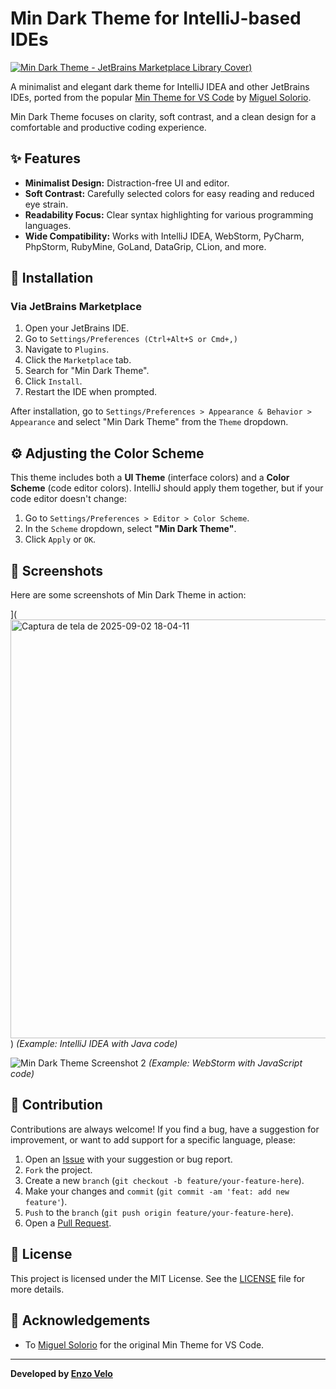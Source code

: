 # Min Dark Theme for IntelliJ-based IDEs

[![Min Dark Theme - JetBrains Marketplace Library Cover](<img width="1200" height="760" alt="banner" src="https://github.com/user-attachments/assets/6eef5fc6-7bdd-4977-b0ca-26e4a28cf42c" />))](https://plugins.jetbrains.com/plugin/28805-min-dark-theme/)

A minimalist and elegant dark theme for IntelliJ IDEA and other JetBrains IDEs, ported from the popular [Min Theme for VS Code](https://github.com/miguelsolorio/min-theme) by [Miguel Solorio](https://github.com/miguelsolorio).

Min Dark Theme focuses on clarity, soft contrast, and a clean design for a comfortable and productive coding experience.

## ✨ Features

* **Minimalist Design:** Distraction-free UI and editor.
* **Soft Contrast:** Carefully selected colors for easy reading and reduced eye strain.
* **Readability Focus:** Clear syntax highlighting for various programming languages.
* **Wide Compatibility:** Works with IntelliJ IDEA, WebStorm, PyCharm, PhpStorm, RubyMine, GoLand, DataGrip, CLion, and more.

## 🚀 Installation

### Via JetBrains Marketplace

1.  Open your JetBrains IDE.
2.  Go to `Settings/Preferences (Ctrl+Alt+S or Cmd+,)`
3.  Navigate to `Plugins`.
4.  Click the `Marketplace` tab.
5.  Search for "Min Dark Theme".
6.  Click `Install`.
7.  Restart the IDE when prompted.

After installation, go to `Settings/Preferences > Appearance & Behavior > Appearance` and select "Min Dark Theme" from the `Theme` dropdown.

## ⚙️ Adjusting the Color Scheme

This theme includes both a **UI Theme** (interface colors) and a **Color Scheme** (code editor colors). IntelliJ should apply them together, but if your code editor doesn't change:

1.  Go to `Settings/Preferences > Editor > Color Scheme`.
2.  In the `Scheme` dropdown, select **"Min Dark Theme"**.
3.  Click `Apply` or `OK`.

## 📸 Screenshots

Here are some screenshots of Min Dark Theme in action:

](<img width="1647" height="670" alt="Captura de tela de 2025-09-02 18-04-11" src="https://github.com/user-attachments/assets/ff77d7ac-b06c-47ee-9624-5c4dd4105974" />
)
*(Example: IntelliJ IDEA with Java code)*

![Min Dark Theme Screenshot 2](<img width="1467" height="642" alt="Captura de tela de 2025-10-22 11-24-45" src="https://github.com/user-attachments/assets/5fda40f8-7f8a-4ca4-a88f-006bc120f116" />)
*(Example: WebStorm with JavaScript code)*

## 🤝 Contribution

Contributions are always welcome! If you find a bug, have a suggestion for improvement, or want to add support for a specific language, please:

1.  Open an [Issue](https://github.com/Zo-arch/Min-Dark-Theme/issues) with your suggestion or bug report.
2.  `Fork` the project.
3.  Create a new `branch` (`git checkout -b feature/your-feature-here`).
4.  Make your changes and `commit` (`git commit -am 'feat: add new feature'`).
5.  `Push` to the `branch` (`git push origin feature/your-feature-here`).
6.  Open a [Pull Request](https://github.com/Zo-arch/Min-Dark-Theme/pulls).

## 📄 License

This project is licensed under the MIT License. See the [LICENSE](LICENSE) file for more details.

## 🙏 Acknowledgements

* To [Miguel Solorio](https://github.com/miguelsolorio) for the original Min Theme for VS Code.

---

**Developed by [Enzo Velo](https://github.com/Zo-arch)**
